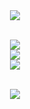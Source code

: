 <div align="center">
  <img src="https://capsule-render.vercel.app/api?type=wave&color=gradient&customColorList=2&height=100&section=header&text=Hello%20World!!👋🌏&fontSize=30" />
</div>
<br>
<p align="center">
  <a href="https://skillicons.dev">
    <img src="https://skillicons.dev/icons?i=java,spring,mysql,redis" />
    <br>
    <img src="https://skillicons.dev/icons?i=vue,svelte" />
    <br>
    <img src="https://skillicons.dev/icons?i=git,docker,githubactions" />
  </a>
</p>
<br>
<div align="center">
  <img src="https://github-readme-stats.vercel.app/api?username=ppusda&show_icons=true&theme=dark" />
</div>
